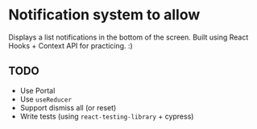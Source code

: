# Notification system to allow

Displays a list notifications in the bottom of the screen. Built using React Hooks + Context API for practicing. :)

## TODO

- Use Portal
- Use `useReducer`
- Support dismiss all (or reset)
- Write tests (using `react-testing-library` + cypress)
